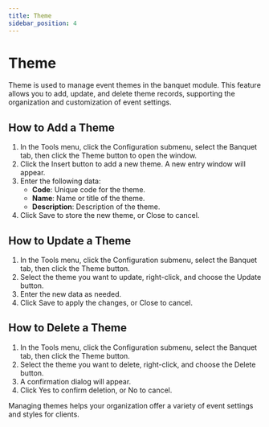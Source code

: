 ```yaml
---
title: Theme
sidebar_position: 4
---
```


# Theme

Theme is used to manage event themes in the banquet module. This feature allows you to add, update, and delete theme records, supporting the organization and customization of event settings.

## How to Add a Theme

1. In the Tools menu, click the Configuration submenu, select the Banquet tab, then click the Theme button to open the window.
2. Click the Insert button to add a new theme. A new entry window will appear.
3. Enter the following data:
   - **Code**: Unique code for the theme.
   - **Name**: Name or title of the theme.
   - **Description**: Description of the theme.
4. Click Save to store the new theme, or Close to cancel.

## How to Update a Theme

1. In the Tools menu, click the Configuration submenu, select the Banquet tab, then click the Theme button.
2. Select the theme you want to update, right-click, and choose the Update button.
3. Enter the new data as needed.
4. Click Save to apply the changes, or Close to cancel.

## How to Delete a Theme

1. In the Tools menu, click the Configuration submenu, select the Banquet tab, then click the Theme button.
2. Select the theme you want to delete, right-click, and choose the Delete button.
3. A confirmation dialog will appear.
4. Click Yes to confirm deletion, or No to cancel.

Managing themes helps your organization offer a variety of event settings and styles for clients.
